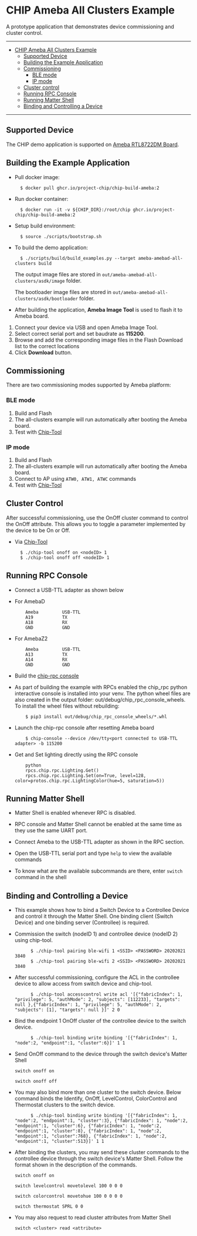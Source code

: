 # CHIP Ameba All Clusters Example

A prototype application that demonstrates device commissioning and cluster
control.

---

-   [CHIP Ameba All Clusters Example](#chip-ameba-all-clusters-example)
    -   [Supported Device](#supported-device)
    -   [Building the Example Application](#building-the-example-application)
    -   [Commissioning](#commissioning)
        -   [BLE mode](#ble-mode)
        -   [IP mode](#ip-mode)
    -   [Cluster control](#cluster-control)
    -   [Running RPC Console](#running-rpc-console)
    -   [Running Matter Shell](#running-matter-shell)
    -   [Binding and Controlling a Device](#binding-and-controlling-a-device)

---

## Supported Device

The CHIP demo application is supported on
[Ameba RTL8722DM Board](https://www.amebaiot.com/en/amebad).

## Building the Example Application

-   Pull docker image:

          $ docker pull ghcr.io/project-chip/chip-build-ameba:2

-   Run docker container:

          $ docker run -it -v ${CHIP_DIR}:/root/chip ghcr.io/project-chip/chip-build-ameba:2

-   Setup build environment:

          $ source ./scripts/bootstrap.sh

-   To build the demo application:

          $ ./scripts/build/build_examples.py --target ameba-amebad-all-clusters build

    The output image files are stored in
    `out/ameba-amebad-all-clusters/asdk/image` folder.

    The bootloader image files are stored in
    `out/ameba-amebad-all-clusters/asdk/bootloader` folder.

-   After building the application, **Ameba Image Tool** is used to flash it to
    Ameba board.

1. Connect your device via USB and open Ameba Image Tool.
2. Select correct serial port and set baudrate as **115200**.
3. Browse and add the corresponding image files in the Flash Download list to
   the correct locations
4. Click **Download** button.

## Commissioning

There are two commissioning modes supported by Ameba platform:

### BLE mode

1. Build and Flash
2. The all-clusters example will run automatically after booting the Ameba
   board.
3. Test with
   [Chip-Tool](https://github.com/project-chip/connectedhomeip/tree/master/examples/chip-tool)

### IP mode

1. Build and Flash
2. The all-clusters example will run automatically after booting the Ameba
   board.
3. Connect to AP using `ATW0, ATW1, ATWC` commands
4. Test with
   [Chip-Tool](https://github.com/project-chip/connectedhomeip/tree/master/examples/chip-tool)

## Cluster Control

After successful commissioning, use the OnOff cluster command to control the
OnOff attribute. This allows you to toggle a parameter implemented by the device
to be On or Off.

-   Via
    [Chip-Tool](https://github.com/project-chip/connectedhomeip/tree/master/examples/chip-tool#using-the-client-to-send-matter-commands)

          $ ./chip-tool onoff on <nodeID> 1
          $ ./chip-tool onoff off <nodeID> 1

## Running RPC Console

-   Connect a USB-TTL adapter as shown below
-   For AmebaD

            Ameba         USB-TTL
            A19           TX
            A18           RX
            GND           GND

*   For AmebaZ2

            Ameba         USB-TTL
            A13           TX
            A14           RX
            GND           GND

-   Build the
    [chip-rpc console](https://github.com/project-chip/connectedhomeip/tree/master/examples/common/pigweed/rpc_console)

-   As part of building the example with RPCs enabled the chip_rpc python
    interactive console is installed into your venv. The python wheel files are
    also created in the output folder: out/debug/chip_rpc_console_wheels. To
    install the wheel files without rebuilding:

            $ pip3 install out/debug/chip_rpc_console_wheels/*.whl

*   Launch the chip-rpc console after resetting Ameba board

            $ chip-console --device /dev/tty<port connected to USB-TTL adapter> -b 115200

-   Get and Set lighting directly using the RPC console

            python
            rpcs.chip.rpc.Lighting.Get()
            rpcs.chip.rpc.Lighting.Set(on=True, level=128, color=protos.chip.rpc.LightingColor(hue=5, saturation=5))

## Running Matter Shell

-   Matter Shell is enabled whenever RPC is disabled.

-   RPC console and Matter Shell cannot be enabled at the same time as they use
    the same UART port.

-   Connect Ameba to the USB-TTL adapter as shown in the RPC section.

-   Open the USB-TTL serial port and type `help` to view the available commands

-   To know what are the available subcommands are there, enter `switch` command
    in the shell

## Binding and Controlling a Device

-   This example shows how to bind a Switch Device to a Controllee Device and
    control it through the Matter Shell. One binding client (Switch Device) and
    one binding server (Controllee) is required.

-   Commission the switch (nodeID 1) and controllee device (nodeID 2) using
    chip-tool.

              $ ./chip-tool pairing ble-wifi 1 <SSID> <PASSWORD> 20202021 3840
              $ ./chip-tool pairing ble-wifi 2 <SSID> <PASSWORD> 20202021 3840

-   After successful commissioning, configure the ACL in the controllee device
    to allow access from switch device and chip-tool.

              $ ./chip-tool accesscontrol write acl '[{"fabricIndex": 1, "privilege": 5, "authMode": 2, "subjects": [112233], "targets": null },{"fabricIndex": 1, "privilege": 5, "authMode": 2, "subjects": [1], "targets": null }]' 2 0

-   Bind the endpoint 1 OnOff cluster of the controllee device to the switch
    device.

              $ ./chip-tool binding write binding '[{"fabricIndex": 1, "node":2, "endpoint":1, "cluster":6}]' 1 1

-   Send OnOff command to the device through the switch device's Matter Shell

    `switch onoff on`

    `switch onoff off`

*   You may also bind more than one cluster to the switch device. Below command
    binds the Identify, OnOff, LevelControl, ColorControl and Thermostat
    clusters to the switch device.

              $ ./chip-tool binding write binding '[{"fabricIndex": 1, "node":2, "endpoint":1, "cluster":3}, {"fabricIndex": 1, "node":2, "endpoint":1, "cluster":6}, {"fabricIndex": 1, "node":2, "endpoint":1, "cluster":8}, {"fabricIndex": 1, "node":2, "endpoint":1, "cluster":768}, {"fabricIndex": 1, "node":2, "endpoint":1, "cluster":513}]' 1 1

-   After binding the clusters, you may send these cluster commands to the
    controllee device through the switch device's Matter Shell. Follow the
    format shown in the description of the commands.

    `switch onoff on`

    `switch levelcontrol movetolevel 100 0 0 0`

    `switch colorcontrol movetohue 100 0 0 0 0`

    `switch thermostat SPRL 0 0`

*   You may also request to read cluster attributes from Matter Shell

    `switch <cluster> read <attribute>`
